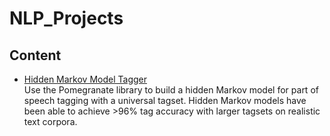 # NLP_Projects
## Content

- [Hidden Markov Model Tagger](/HMM-Tagger)          
    Use the Pomegranate library to build a hidden Markov model for part of speech tagging with a universal tagset. Hidden Markov models have been able to achieve >96% tag accuracy with larger tagsets on realistic text corpora. 
